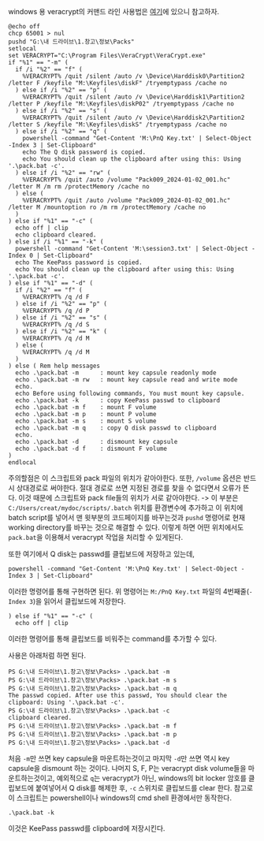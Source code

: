 windows 용 veracrypt의 커맨드 라인 사용법은 [여기](https://veracrypt.fr/en/Command%20Line%20Usage.html)에 있으니 참고하자.
```
@echo off
chcp 65001 > nul
pushd "G:\내 드라이브\1.창고\정보\Packs"
setlocal
set VERACRYPT="C:\Program Files\VeraCrypt\VeraCrypt.exe"
if "%1" == "-m" (
  if /i "%2" == "f" (
    %VERACRYPT% /quit /silent /auto /v \Device\Harddisk0\Partition2 /letter F /keyfile "M:\Keyfiles\diskF" /tryemptypass /cache no
  ) else if /i "%2" == "p" (
    %VERACRYPT% /quit /silent /auto /v \Device\Harddisk1\Partition2 /letter P /keyfile "M:\Keyfiles\diskP02" /tryemptypass /cache no
  ) else if /i "%2" == "s" (
    %VERACRYPT% /quit /silent /auto /v \Device\Harddisk2\Partition2 /letter S /keyfile "M:\Keyfiles\diskS" /tryemptypass /cache no
  ) else if /i "%2" == "q" (
    powershell -command "Get-Content 'M:\PnQ Key.txt' | Select-Object -Index 3 | Set-Clipboard"
    echo The Q disk password is copied.
    echo You should clean up the clipboard after using this: Using '.\pack.bat -c'.
  ) else if /i "%2" == "rw" (
    %VERACRYPT% /quit /auto /volume "Pack009_2024-01-02_001.hc" /letter M /m rm /protectMemory /cache no
  ) else (
    %VERACRYPT% /quit /auto /volume "Pack009_2024-01-02_001.hc" /letter M /mountoption ro /m rm /protectMemory /cache no
  )
) else if "%1" == "-c" (
  echo off | clip
  echo clipboard cleared.
) else if /i "%1" == "-k" (
  powershell -command "Get-Content 'M:\session3.txt' | Select-Object -Index 0 | Set-Clipboard"
  echo The KeePass password is copied.
  echo You should clean up the clipboard after using this: Using '.\pack.bat -c'.
) else if "%1" == "-d" (
  if /i "%2" == "f" (
    %VERACRYPT% /q /d F
  ) else if /i "%2" == "p" (
    %VERACRYPT% /q /d P
  ) else if /i "%2" == "s" (
    %VERACRYPT% /q /d S
  ) else if /i "%2" == "k" (
    %VERACRYPT% /q /d M
  ) else (
    %VERACRYPT% /q /d M
  )
) else ( Rem help messages
  echo .\pack.bat -m      : mount key capsule readonly mode
  echo .\pack.bat -m rw   : mount key capsule read and write mode
  echo.
  echo Before using following commands, You must mount key capsule.
  echo .\pack.bat -k      : copy KeePass passwd to clipboard
  echo .\pack.bat -m f    : mount F volume
  echo .\pack.bat -m p    : mount P volume
  echo .\pack.bat -m s    : mount S volume
  echo .\pack.bat -m q    : copy Q disk passwd to clipboard
  echo.
  echo .\pack.bat -d      : dismount key capsule
  echo .\pack.bat -d f    : dismount F volume 
)
endlocal
```
주의할점은 이 스크립트와 pack 파일의 위치가 같아야한다. 
또한, `/volume` 옵션은 반드시 상대경로로 써야한다. 절대 경로로 쓰면 지정된 경로를 찾을 수 없다면서 오류가 뜬다. 이것 때문에 스크립트와 pack file들의 위치가 서로 같아야한다.
-> 이 부분은 `C:/Users/creat/mydoc/scripts/.batch` 위치를 환경변수에 추가하고 이 위치에 batch script를 넣어서 맨 윗부분의 코드페이지를 바꾸는것과 `pushd` 명령어로 현재 working directory를 바꾸는 것으로 해결할 수 있다. 이렇게 하면 어떤 위치에서도 `pack.bat`을 이용해서 veracrypt 작업을 처리할 수 있게된다.

또한 여기에서 Q disk는 passwd를 클립보드에 저장하고 있는데, 
```
powershell -command "Get-Content 'M:\PnQ Key.txt' | Select-Object -Index 3 | Set-Clipboard"
```
이러한 명령어를 통해 구현하면 된다. 위 명령어는 `M:/PnQ Key.txt`  파일의 4번째줄(`-Index 3`)을 읽어서 클립보드에 저장한다.
```
) else if "%1" == "-c" (
  echo off | clip
```
이러한 명령어를 통해 클립보드를 비워주는 command를 추가할 수 있다.

사용은 아래처럼 하면 된다.
```
PS G:\내 드라이브\1.창고\정보\Packs> .\pack.bat -m
PS G:\내 드라이브\1.창고\정보\Packs> .\pack.bat -m s
PS G:\내 드라이브\1.창고\정보\Packs> .\pack.bat -m q
The passwd copied. After use this passwd, You should clear the clipboard: Using '.\pack.bat -c'.
PS G:\내 드라이브\1.창고\정보\Packs> .\pack.bat -c
clipboard cleared.
PS G:\내 드라이브\1.창고\정보\Packs> .\pack.bat -m f
PS G:\내 드라이브\1.창고\정보\Packs> .\pack.bat -m p
PS G:\내 드라이브\1.창고\정보\Packs> .\pack.bat -d
```
처음 `-m`만 쓰면 key capsule을 마운트하는것이고 마지막 `-d`만 쓰면 역시 key capsule을 dismount 하는 것이다. 나머지 S, F, P는 veracrypt disk volume들을 마운트하는것이고, 예외적으로 `q`는 veracrypt가 아닌, windows의 bit locker 암호를 클립보드에 붙여넣어서 Q disk를 해제한 후, `-c` 스위치로 클립보드를 clear 한다.
참고로 이 스크립트는 powershell이나 windows의 cmd shell 환경에서만 동작한다. 
```
.\pack.bat -k
```
이것은 KeePass passwd를 clipboard에 저장시킨다.
